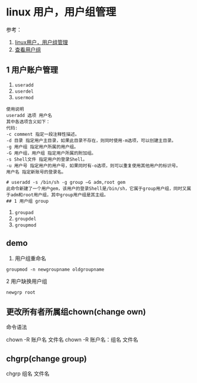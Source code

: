# linux 用户，用户组管理

参考：

1. [linux用户，用户组管理](https://www.cnblogs.com/clicli/p/5943788.html)
2. [查看用户组](https://www.cnblogs.com/xiohao/p/5877256.html)

## 1 用户账户管理
1. `useradd`
2. `userdel`
3. `usermod`

```
使用说明
useradd 选项 用户名
其中各选项含义如下：
代码:
-c comment 指定一段注释性描述。
-d 目录 指定用户主目录，如果此目录不存在，则同时使用-m选项，可以创建主目录。
-g 用户组 指定用户所属的用户组。
-G 用户组，用户组 指定用户所属的附加组。
-s Shell文件 指定用户的登录Shell。
-u 用户号 指定用户的用户号，如果同时有-o选项，则可以重复使用其他用户的标识号。
用户名 指定新账号的登录名。

# useradd -s /bin/sh -g group –G adm,root gem
此命令新建了一个用户gem，该用户的登录Shell是/bin/sh，它属于group用户组，同时又属于adm和root用户组，其中group用户组是其主组。
## 1 用户组 group
```


1. `groupad`
2. `groupdel`
3. `groupmod`

## demo
 1. 用户组重命名

`groupmod -n newgroupname oldgroupname`

2 用户缺换用户组

`newgrp root`


## 更改所有者所属组chown(change own)
命令语法

chown -R 账户名 文件名
chown -R 账户名：组名 文件名

## chgrp(change group)
chgrp 组名 文件名